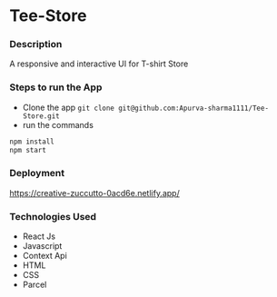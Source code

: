 # Tee-Store

### Description
A responsive and interactive UI for T-shirt Store

### Steps to run the App

- Clone the app `git clone git@github.com:Apurva-sharma1111/Tee-Store.git`
- run the commands
```sh
npm install
npm start
```
### Deployment
https://creative-zuccutto-0acd6e.netlify.app/

### Technologies Used
- React Js
- Javascript
- Context Api
- HTML
- CSS
- Parcel
